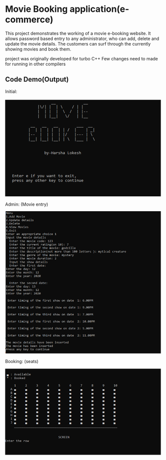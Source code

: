 # Movie Booking application(e-commerce)

This project demonstrates the working of a movie e-booking website.
It allows password based entry to any administrator, who can add, delete and update the movie details.
The customers can surf through the currently showing movies and book them.

project was originally developed for turbo C++
 Few changes need to made for running in other compilers
## Code Demo(Output)
Initial:

![](images/intro.png)

Admin: (Movie entry)

![](images/addmovie.png)

Booking: (seats)

![](images/seats.png)
